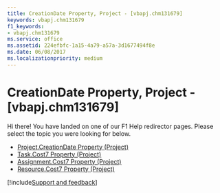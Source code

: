 ```yaml
---
title: CreationDate Property, Project - [vbapj.chm131679]
keywords: vbapj.chm131679
f1_keywords:
- vbapj.chm131679
ms.service: office
ms.assetid: 224efbfc-1a15-4a79-a57a-3d1677494f8e
ms.date: 06/08/2017
ms.localizationpriority: medium
---
```



# CreationDate Property, Project - [vbapj.chm131679]

Hi there! You have landed on one of our F1 Help redirector pages. Please select the topic you were looking for below.

- [Project.CreationDate Property (Project)](https://msdn.microsoft.com/library/7126f72b-fe35-c183-04b7-03efd78a8589%28Office.15%29.aspx)
- [Task.Cost7 Property (Project)](https://msdn.microsoft.com/library/50f6365f-5605-c302-34fb-1e299d7539b8%28Office.15%29.aspx)
- [Assignment.Cost7 Property (Project)](https://msdn.microsoft.com/library/14d2f7b3-b90b-67ae-7418-44e1d7836f90%28Office.15%29.aspx)
- [Resource.Cost7 Property (Project)](https://msdn.microsoft.com/library/2022678d-f3d0-32a7-f253-6d56ef31a121%28Office.15%29.aspx)

[!include[Support and feedback](~/includes/feedback-boilerplate.md)]